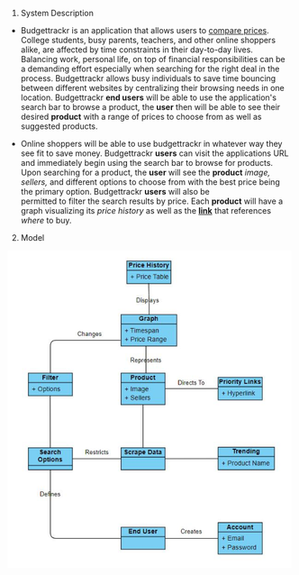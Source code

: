 1. System Description
* Budgettrackr is an application that allows users to <ins>compare prices</ins>. 
College students, busy parents, teachers, and other online shoppers alike, 
are affected by time constraints in their day-to-day lives. Balancing work, 
personal life, on top of financial responsibilities can be a demanding effort 
especially when searching for the right deal in the process. Budgettrackr 
allows busy individuals to save time bouncing between different websites 
by centralizing their browsing needs in one location. Budgettrackr **end users** will 
be able to use the application's search bar to browse a product, the **user** then 
will be able to see their desired **product** with a range of prices to choose from 
as well as suggested products.

* Online shoppers will be able to use budgettrackr in whatever way they see fit 
to save money. Budgettrackr **users** can visit the applications URL and immediately
begin using the search bar to browse for products. Upon searching for a product,
the **user** will see the **product** *image, sellers,* and different options to choose from 
with the best price being the primary option. Budgettrackr **users** will also be  
permitted to filter the search results by price. Each **product** will have a graph 
visualizing its *price history* as well as the <ins>**link**</ins> that references *where* to buy. 


2. Model

![](https://github.com/SWE-team7/budgettrackr/blob/D3.aries/imgs/ClassDiagramD3.JPG)

